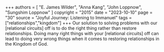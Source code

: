+++
authors = [
  "E. James Wilder",
  "Anna Kang",
  "John Loppnow",
  "Sungshim Loppnow"
]
copyright = "2015"
date = "2023-10-10"
page = "30"
source = "Joyful Journey: Listening to Immanuel"
tags = ["relationships","kingdom"]
+++
Our solution to solving problems with our [relational circuits] off is to do the right thing rather than restore relationships. Doing many right things with your [relational circuits] off can lead to doing very wrong things when it comes to restoring relationships in the Kingdom of God.
